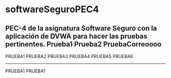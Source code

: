 # softwareSeguroPEC4

PEC-4 de la asignatura Software Seguro con la aplicación de DVWA para hacer las pruebas pertinentes.
Prueba1
Prueba2
PruebaCorreoooo
------------
PRUEBA1
PRUEBA2
PRUEBA3
PRUEBA4
PRUEBA5
PRUEBA6

---------------------------
PRUEBA1
PRUEBA1
